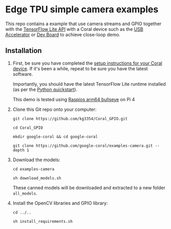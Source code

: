 # Edge TPU simple camera examples

This repo contains a example that use camera streams and GPIO 
together with the [TensorFlow Lite API](https://tensorflow.org/lite) with a
Coral device such as the
[USB Accelerator](https://coral.withgoogle.com/products/accelerator) or
[Dev Board](https://coral.withgoogle.com/products/dev-board) to achieve close-loop demo.

## Installation

1.  First, be sure you have completed the [setup instructions for your Coral
    device](https://coral.ai/docs/setup/). If it's been a while, repeat to be sure
    you have the latest software.

    Importantly, you should have the latest TensorFlow Lite runtime installed
    (as per the [Python quickstart](
    https://www.tensorflow.org/lite/guide/python)).
    
    This demo is tested using [Raspios arm64 bullseye](https://downloads.raspberrypi.com/raspios_arm64/images/raspios_arm64-2021-11-08/) on Pi 4

2.  Clone this Git repo onto your computer:

    ```
    git clone https://github.com/kg3354/Coral_GPIO.git
    
    cd Coral_GPIO
    
    mkdir google-coral && cd google-coral

    git clone https://github.com/google-coral/examples-camera.git --depth 1
    ```

3.  Download the models:

    ```
    cd examples-camera

    sh download_models.sh
    ```

    These canned models will be downloaded and extracted to a new folder
    ```all_models```.

4.  Install the OpenCV libraries and GPIO library:
    
    ```
    cd ../..

    sh install_requirements.sh
    ```
